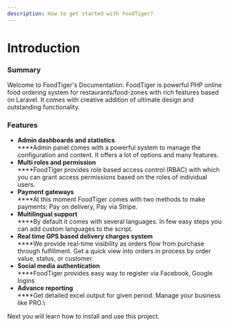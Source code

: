 ```yaml
---
description: How to get started with FoodTiger?
---
```


# Introduction

### Summary

Welcome to FoodTiger's Documentation. FoodTiger is powerful PHP online food ordering system for restaurants/food-zones with rich features based on Laravel. It comes with creative addition of ultimate design and outstanding functionality.

### Features

* **Admin dashboards and statistics**\
  ****Admin panel comes with a powerful system to manage the configuration and content. It offers a lot of options and many features.
* **Multi roles and permission**\
  ****FoodTiger provides role based access control (RBAC) with which you can grant access permissions based on the roles of individual users.
* **Payment gateways**\
  ****At this moment FoodTiger comes with two methods to make payments: Pay on delivery, Pay via Stripe.
* **Multilingual support**\
  ****By default it comes with several languages. In few easy steps you can add custom languages to the script.
* **Real time GPS based delivery charges system**\
  ****We provide real-time visibility as orders flow from purchase through fulfillment. Get a quick view into orders in process by order value, status, or customer.
* **Social media authentication**\
  ****FoodTiger provides easy way to register via Facebook, Google logins
* **Advance reporting**\
  ****Get detailed excel output for given period. Manage your business like PRO.\


Next you will learn how to install and use this project.&#x20;
